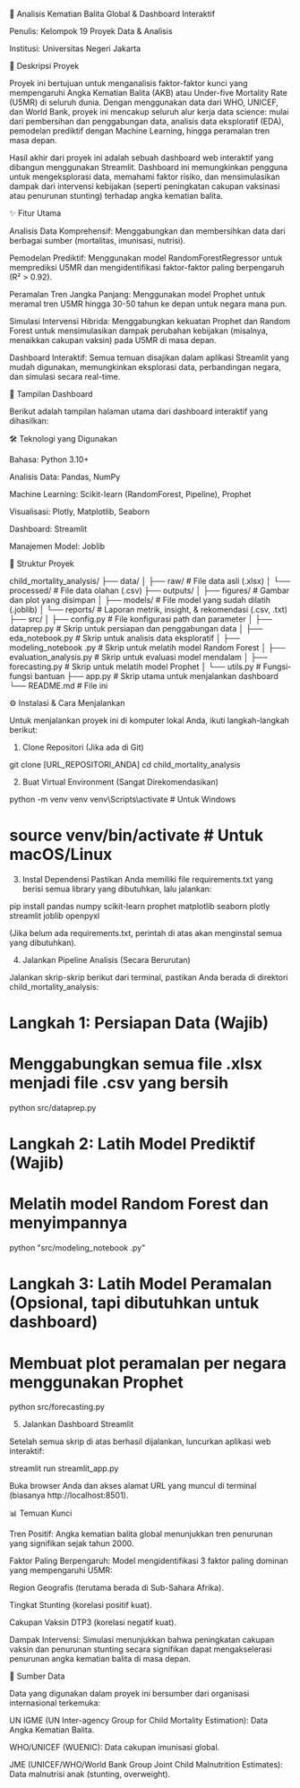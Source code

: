 🧠 Analisis Kematian Balita Global & Dashboard Interaktif

Penulis: Kelompok 19 Proyek Data & Analisis

Institusi: Universitas Negeri Jakarta

📝 Deskripsi Proyek

Proyek ini bertujuan untuk menganalisis faktor-faktor kunci yang mempengaruhi Angka Kematian Balita (AKB) atau Under-five Mortality Rate (U5MR) di seluruh dunia. Dengan menggunakan data dari WHO, UNICEF, dan World Bank, proyek ini mencakup seluruh alur kerja data science: mulai dari pembersihan dan penggabungan data, analisis data eksploratif (EDA), pemodelan prediktif dengan Machine Learning, hingga peramalan tren masa depan.

Hasil akhir dari proyek ini adalah sebuah dashboard web interaktif yang dibangun menggunakan Streamlit. Dashboard ini memungkinkan pengguna untuk mengeksplorasi data, memahami faktor risiko, dan mensimulasikan dampak dari intervensi kebijakan (seperti peningkatan cakupan vaksinasi atau penurunan stunting) terhadap angka kematian balita.

✨ Fitur Utama

Analisis Data Komprehensif: Menggabungkan dan membersihkan data dari berbagai sumber (mortalitas, imunisasi, nutrisi).

Pemodelan Prediktif: Menggunakan model RandomForestRegressor untuk memprediksi U5MR dan mengidentifikasi faktor-faktor paling berpengaruh (R² > 0.92).

Peramalan Tren Jangka Panjang: Menggunakan model Prophet untuk meramal tren U5MR hingga 30-50 tahun ke depan untuk negara mana pun.

Simulasi Intervensi Hibrida: Menggabungkan kekuatan Prophet dan Random Forest untuk mensimulasikan dampak perubahan kebijakan (misalnya, menaikkan cakupan vaksin) pada U5MR di masa depan.

Dashboard Interaktif: Semua temuan disajikan dalam aplikasi Streamlit yang mudah digunakan, memungkinkan eksplorasi data, perbandingan negara, dan simulasi secara real-time.

🚀 Tampilan Dashboard

Berikut adalah tampilan halaman utama dari dashboard interaktif yang dihasilkan:

🛠️ Teknologi yang Digunakan

Bahasa: Python 3.10+

Analisis Data: Pandas, NumPy

Machine Learning: Scikit-learn (RandomForest, Pipeline), Prophet

Visualisasi: Plotly, Matplotlib, Seaborn

Dashboard: Streamlit

Manajemen Model: Joblib

📂 Struktur Proyek

child_mortality_analysis/
├── data/
│   ├── raw/          # File data asli (.xlsx)
│   └── processed/    # File data olahan (.csv)
├── outputs/
│   ├── figures/      # Gambar dan plot yang disimpan
│   ├── models/       # File model yang sudah dilatih (.joblib)
│   └── reports/      # Laporan metrik, insight, & rekomendasi (.csv, .txt)
├── src/
│   ├── config.py     # File konfigurasi path dan parameter
│   ├── dataprep.py   # Skrip untuk persiapan dan penggabungan data
│   ├── eda_notebook.py # Skrip untuk analisis data eksploratif
│   ├── modeling_notebook .py # Skrip untuk melatih model Random Forest
│   ├── evaluation_analysis.py # Skrip untuk evaluasi model mendalam
│   ├── forecasting.py  # Skrip untuk melatih model Prophet
│   └── utils.py      # Fungsi-fungsi bantuan
├── app.py              # Skrip utama untuk menjalankan dashboard
└── README.md           # File ini


⚙️ Instalasi & Cara Menjalankan

Untuk menjalankan proyek ini di komputer lokal Anda, ikuti langkah-langkah berikut:

1. Clone Repositori (Jika ada di Git)

git clone [URL_REPOSITORI_ANDA]
cd child_mortality_analysis


2. Buat Virtual Environment (Sangat Direkomendasikan)

python -m venv venv
venv\Scripts\activate  # Untuk Windows
# source venv/bin/activate  # Untuk macOS/Linux


3. Instal Dependensi
Pastikan Anda memiliki file requirements.txt yang berisi semua library yang dibutuhkan, lalu jalankan:

pip install pandas numpy scikit-learn prophet matplotlib seaborn plotly streamlit joblib openpyxl


(Jika belum ada requirements.txt, perintah di atas akan menginstal semua yang dibutuhkan).

4. Jalankan Pipeline Analisis (Secara Berurutan)

Jalankan skrip-skrip berikut dari terminal, pastikan Anda berada di direktori child_mortality_analysis:

# Langkah 1: Persiapan Data (Wajib)
# Menggabungkan semua file .xlsx menjadi file .csv yang bersih
python src/dataprep.py

# Langkah 2: Latih Model Prediktif (Wajib)
# Melatih model Random Forest dan menyimpannya
python "src/modeling_notebook .py"

# Langkah 3: Latih Model Peramalan (Opsional, tapi dibutuhkan untuk dashboard)
# Membuat plot peramalan per negara menggunakan Prophet
python src/forecasting.py


5. Jalankan Dashboard Streamlit

Setelah semua skrip di atas berhasil dijalankan, luncurkan aplikasi web interaktif:

streamlit run streamlit_app.py


Buka browser Anda dan akses alamat URL yang muncul di terminal (biasanya http://localhost:8501).

📊 Temuan Kunci

Tren Positif: Angka kematian balita global menunjukkan tren penurunan yang signifikan sejak tahun 2000.

Faktor Paling Berpengaruh: Model mengidentifikasi 3 faktor paling dominan yang mempengaruhi U5MR:

Region Geografis (terutama berada di Sub-Sahara Afrika).

Tingkat Stunting (korelasi positif kuat).

Cakupan Vaksin DTP3 (korelasi negatif kuat).

Dampak Intervensi: Simulasi menunjukkan bahwa peningkatan cakupan vaksin dan penurunan stunting secara signifikan dapat mengakselerasi penurunan angka kematian balita di masa depan.

📄 Sumber Data

Data yang digunakan dalam proyek ini bersumber dari organisasi internasional terkemuka:

UN IGME (UN Inter-agency Group for Child Mortality Estimation): Data Angka Kematian Balita.

WHO/UNICEF (WUENIC): Data cakupan imunisasi global.

JME (UNICEF/WHO/World Bank Group Joint Child Malnutrition Estimates): Data malnutrisi anak (stunting, overweight).
